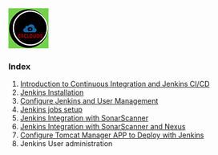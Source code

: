 <img src="images/c4logo.png">

### Index
  1. [Introduction to Continuous Integration and Jenkins CI/CD](https://github.com/c4clouds/jenkins-tutorials/blob/main/docs/Introduction-to-Continuous-Integration-and-Jenkins-CI-CD.md)
  2. [Jenkins Installation](https://github.com/c4clouds/jenkins-tutorials/blob/main/docs/Jenkins-Installation.md)
  3. [Configure Jenkins and User Management](https://github.com/c4clouds/jenkins-tutorials/blob/main/docs/Configure-Jenkins-and-User-Management.md)
  4. [Jenkins jobs setup](https://github.com/c4clouds/jenkins-tutorials/blob/main/docs/Jenkins-jobs-setup.md)
  5. [Jenkins Integration with SonarScanner](https://github.com/c4clouds/jenkins-tutorials/blob/main/docs/jenkins-integration-with-sonar-scanner.md)
  6. [Jenkins Integration with SonarScanner and Nexus](https://github.com/c4clouds/jenkins-tutorials/blob/main/docs/jenkins-integration-with-sonar-scanner-and-nexus.md)
  7. [Configure Tomcat Manager APP to Deploy with Jenkins](https://github.com/c4clouds/jenkins-tutorials/blob/main/docs/Configure_Tomcat_Manager_APP_to_Deploy_with_Jenkins.md)
  8. Jenkins User administration


